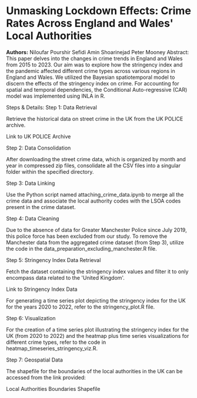 # Unmasking Lockdown Effects: Crime Rates Across England and Wales' Local Authorities
**Authors:**
Niloufar Pourshir Sefidi
Amin Shoarinejad
Peter Mooney
Abstract:
This paper delves into the changes in crime trends in England and Wales from 2015 to 2023. Our aim was to explore how the stringency index and the pandemic affected different crime types across various regions in England and Wales. We utilized the Bayesian spatiotemporal model to discern the effects of the stringency index on crime. For accounting for spatial and temporal dependencies, the Conditional Auto-regressive (CAR) model was implemented using INLA in R.

Steps & Details:
Step 1:
Data Retrieval

Retrieve the historical data on street crime in the UK from the UK POLICE archive.

Link to UK POLICE Archive

Step 2:
Data Consolidation

After downloading the street crime data, which is organized by month and year in compressed zip files, consolidate all the CSV files into a singular folder within the specified directory.

Step 3:
Data Linking

Use the Python script named attaching_crime_data.ipynb to merge all the crime data and associate the local authority codes with the LSOA codes present in the crime dataset.

Step 4:
Data Cleaning

Due to the absence of data for Greater Manchester Police since July 2019, this police force has been excluded from our study. To remove the Manchester data from the aggregated crime dataset (from Step 3), utilize the code in the data_preparation_excluding_manchester.R file.

Step 5:
Stringency Index Data Retrieval

Fetch the dataset containing the stringency index values and filter it to only encompass data related to the 'United Kingdom'.

Link to Stringency Index Data

For generating a time series plot depicting the stringency index for the UK for the years 2020 to 2022, refer to the stringency_plot.R file.

Step 6:
Visualization

For the creation of a time series plot illustrating the stringency index for the UK (from 2020 to 2022) and the heatmap plus time series visualizations for different crime types, refer to the code in heatmap_timeseries_stringency_viz.R.

Step 7:
Geospatial Data

The shapefile for the boundaries of the local authorities in the UK can be accessed from the link provided:

Local Authorities Boundaries Shapefile

